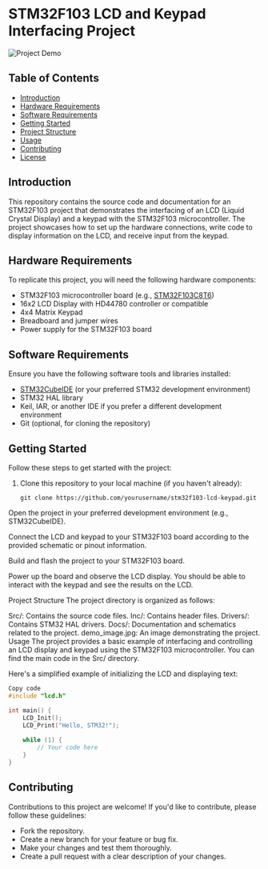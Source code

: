 # STM32F103 LCD and Keypad Interfacing Project

![Project Demo](demo_image.jpg)

## Table of Contents

- [Introduction](#introduction)
- [Hardware Requirements](#hardware-requirements)
- [Software Requirements](#software-requirements)
- [Getting Started](#getting-started)
- [Project Structure](#project-structure)
- [Usage](#usage)
- [Contributing](#Contributing)
- [License](#license)

## Introduction

This repository contains the source code and documentation for an STM32F103 project that demonstrates the interfacing of an LCD (Liquid Crystal Display) and a keypad with the STM32F103 microcontroller. The project showcases how to set up the hardware connections, write code to display information on the LCD, and receive input from the keypad.

## Hardware Requirements

To replicate this project, you will need the following hardware components:

- STM32F103 microcontroller board (e.g., [STM32F103C8T6](https://www.st.com/en/microcontrollers-microprocessors/stm32f103.html))
- 16x2 LCD Display with HD44780 controller or compatible
- 4x4 Matrix Keypad
- Breadboard and jumper wires
- Power supply for the STM32F103 board

## Software Requirements

Ensure you have the following software tools and libraries installed:

- [STM32CubeIDE](https://www.st.com/en/development-tools/stm32cubeide.html) (or your preferred STM32 development environment)
- STM32 HAL library
- Keil, IAR, or another IDE if you prefer a different development environment
- Git (optional, for cloning the repository)

## Getting Started

Follow these steps to get started with the project:

1. Clone this repository to your local machine (if you haven't already):

   ```shell
   git clone https://github.com/yourusername/stm32f103-lcd-keypad.git
Open the project in your preferred development environment (e.g., STM32CubeIDE).

Connect the LCD and keypad to your STM32F103 board according to the provided schematic or pinout information.

Build and flash the project to your STM32F103 board.

Power up the board and observe the LCD display. You should be able to interact with the keypad and see the results on the LCD.

Project Structure
The project directory is organized as follows:

Src/: Contains the source code files.
Inc/: Contains header files.
Drivers/: Contains STM32 HAL drivers.
Docs/: Documentation and schematics related to the project.
demo_image.jpg: An image demonstrating the project.
Usage
The project provides a basic example of interfacing and controlling an LCD display and keypad using the STM32F103 microcontroller. You can find the main code in the Src/ directory.

Here's a simplified example of initializing the LCD and displaying text:

```c
Copy code
#include "lcd.h"

int main() {
    LCD_Init();
    LCD_Print("Hello, STM32!");
    
    while (1) {
        // Your code here
    }
}
```

## Contributing
Contributions to this project are welcome! If you'd like to contribute, please follow these guidelines:

- Fork the repository.
- Create a new branch for your feature or bug fix.
- Make your changes and test them thoroughly.
- Create a pull request with a clear description of your changes.


